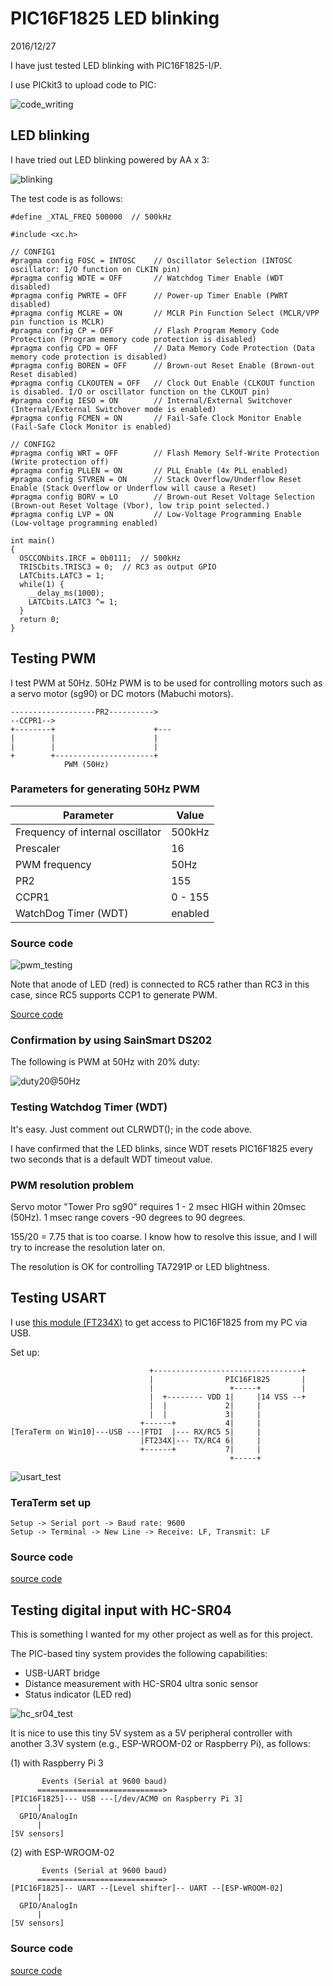 # PIC16F1825 LED blinking

2016/12/27

I have just tested LED blinking with PIC16F1825-I/P.

I use PICkit3 to upload code to PIC:

![code_writing](./code_writing.png)

## LED blinking

I have tried out LED blinking powered by AA x 3:

![blinking](./blinking.png)

The test code is as follows:

```
#define _XTAL_FREQ 500000  // 500kHz

#include <xc.h>

// CONFIG1
#pragma config FOSC = INTOSC    // Oscillator Selection (INTOSC oscillator: I/O function on CLKIN pin)
#pragma config WDTE = OFF       // Watchdog Timer Enable (WDT disabled)
#pragma config PWRTE = OFF      // Power-up Timer Enable (PWRT disabled)
#pragma config MCLRE = ON       // MCLR Pin Function Select (MCLR/VPP pin function is MCLR)
#pragma config CP = OFF         // Flash Program Memory Code Protection (Program memory code protection is disabled)
#pragma config CPD = OFF        // Data Memory Code Protection (Data memory code protection is disabled)
#pragma config BOREN = OFF      // Brown-out Reset Enable (Brown-out Reset disabled)
#pragma config CLKOUTEN = OFF   // Clock Out Enable (CLKOUT function is disabled. I/O or oscillator function on the CLKOUT pin)
#pragma config IESO = ON        // Internal/External Switchover (Internal/External Switchover mode is enabled)
#pragma config FCMEN = ON       // Fail-Safe Clock Monitor Enable (Fail-Safe Clock Monitor is enabled)

// CONFIG2
#pragma config WRT = OFF        // Flash Memory Self-Write Protection (Write protection off)
#pragma config PLLEN = ON       // PLL Enable (4x PLL enabled)
#pragma config STVREN = ON      // Stack Overflow/Underflow Reset Enable (Stack Overflow or Underflow will cause a Reset)
#pragma config BORV = LO        // Brown-out Reset Voltage Selection (Brown-out Reset Voltage (Vbor), low trip point selected.)
#pragma config LVP = ON         // Low-Voltage Programming Enable (Low-voltage programming enabled)

int main()
{
  OSCCONbits.IRCF = 0b0111;  // 500kHz
  TRISCbits.TRISC3 = 0;  // RC3 as output GPIO
  LATCbits.LATC3 = 1;
  while(1) {
    __delay_ms(1000);
    LATCbits.LATC3 ^= 1;
  }
  return 0;
}
```

## Testing PWM

I test PWM at 50Hz. 50Hz PWM is to be used for controlling motors such as a servo motor (sg90) or DC motors (Mabuchi motors).

```
-------------------PR2---------->
--CCPR1-->                        
+--------+                      +---
|        |                      |
|        |                      |
+        +----------------------+
            PWM (50Hz)
```

### Parameters for generating 50Hz PWM

|Parameter                       |Value  |
|--------------------------------|-------|
|Frequency of internal oscillator|500kHz |
|Prescaler                       |16     |
|PWM frequency                   |50Hz   |
|PR2                             |155    |
|CCPR1                           |0 - 155|
|WatchDog Timer (WDT)            |enabled|

### Source code

![pwm_testing](./pwm_test.png)

Note that anode of LED (red) is connected to RC5 rather than RC3 in this case, since RC5 supports CCP1 to generate PWM.

[Source code](./pwm_test.c)

### Confirmation by using SainSmart DS202

The following is PWM at 50Hz with 20% duty:

![duty20@50Hz](./duty20@50Hz.BMP)

### Testing Watchdog Timer (WDT)

It's easy. Just comment out CLRWDT(); in the code above.

I have confirmed that the LED blinks, since WDT resets PIC16F1825 every two seconds that is a default WDT timeout value.

### PWM resolution problem

Servo motor "Tower Pro sg90" requires 1 - 2 msec HIGH within 20msec (50Hz). 1 msec range covers -90 degrees to 90 degrees.

155/20 = 7.75 that is too coarse. I know how to resolve this issue, and I will try to increase the resolution later on.

The resolution is OK for controlling TA7291P or LED blightness.

## Testing USART

I use  [this module (FT234X)](http://akizukidenshi.com/catalog/g/gM-08461/) to get access to PIC16F1825 from my PC via USB.

Set up:
```
                               +---------------------------------+
                               |                PIC16F1825       |
                               |                 +-----+         |
                               |  +-------- VDD 1|     |14 VSS --+
                               |  |             2|     |
                               |  |             3|     |
                             +------+           4|     |
[TeraTerm on Win10]---USB ---|FTDI  |--- RX/RC5 5|     |
                             |FT234X|--- TX/RC4 6|     |
                             +------+           7|     |
                                                 +-----+
```

![usart_test](./usart_test.png)

### TeraTerm set up

```
Setup -> Serial port -> Baud rate: 9600
Setup -> Terminal -> New Line -> Receive: LF, Transmit: LF
```
### Source code

[source code](./usart_test.c)

## Testing digital input with HC-SR04

This is something I wanted for my other project as well as for this project.

The PIC-based tiny system provides the following capabilities:
- USB-UART bridge
- Distance measurement with HC-SR04 ultra sonic sensor
- Status indicator (LED red)

![hc_sr04_test](./hc_sr04_test.png)

It is nice to use this tiny 5V system as a 5V peripheral controller with another 3.3V system (e.g., ESP-WROOM-02 or Raspberry Pi), as follows:

(1) with Raspberry Pi 3
```
       Events (Serial at 9600 baud)
      ============================>
[PIC16F1825]--- USB ---[/dev/ACM0 on Raspberry Pi 3]
      |
  GPIO/AnalogIn
      |
[5V sensors]
```

(2) with ESP-WROOM-02
```
       Events (Serial at 9600 baud)
      ============================>
[PIC16F1825]-- UART --[Level shifter]-- UART --[ESP-WROOM-02]
      |
  GPIO/AnalogIn
      |
[5V sensors]
```

### Source code

[source code](./hc_sr04_test.c)
